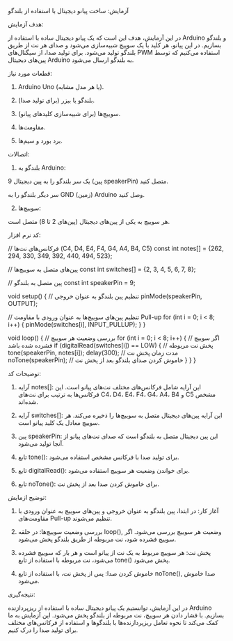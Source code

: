  آزمایش: ساخت پیانو دیجیتال با استفاده از بلندگو

هدف آزمایش:

در این آزمایش، هدف این است که یک پیانو دیجیتال ساده با استفاده از Arduino و بلندگو بسازیم. در این پیانو، هر کلید با یک سوییچ شبیه‌سازی می‌شود و صدای هر نت از طریق بلندگو تولید می‌شود. برای تولید صدا، از سیگنال‌های PWM استفاده می‌کنیم که توسط پین‌های دیجیتال Arduino به بلندگو ارسال می‌شود.

قطعات مورد نیاز:

1. Arduino Uno (یا هر مدل مشابه).


2. بلندگو یا بیزر (برای تولید صدا).


3. سوییچ‌ها (برای شبیه‌سازی کلیدهای پیانو).


4. مقاومت‌ها.


5. برد بورد و سیم‌ها.



اتصالات:

1. بلندگو به Arduino:

یک سر بلندگو را به پین دیجیتال 9 (پین speakerPin) متصل کنید.

سر دیگر بلندگو را به GND (زمین) Arduino وصل کنید.



2. سوییچ‌ها:

هر سوییچ به یکی از پین‌های دیجیتال (پین‌های 2 تا 8) متصل است.




کد نرم افزار:


// فرکانس‌های نت‌ها (C4, D4, E4, F4, G4, A4, B4, C5)
const int notes[] = {262, 294, 330, 349, 392, 440, 494, 523};

// پین‌های متصل به سوییچ‌ها
const int switches[] = {2, 3, 4, 5, 6, 7, 8};

// پین متصل به بلندگو
const int speakerPin = 9;

void setup() {
  // تنظیم پین بلندگو به عنوان خروجی
  pinMode(speakerPin, OUTPUT);
  
  // تنظیم پین‌های سوییچ‌ها به عنوان ورودی با مقاومت Pull-up
  for (int i = 0; i < 8; i++) {
    pinMode(switches[i], INPUT_PULLUP);
  }
}

void loop() {
  // بررسی وضعیت هر سوییچ
  for (int i = 0; i < 8; i++) {
    // اگر سوییچ فشرده شده باشد
    if (digitalRead(switches[i]) == LOW) {
      // پخش نت مربوطه
      tone(speakerPin, notes[i]);
      delay(300); // مدت زمان پخش نت
      noTone(speakerPin); // خاموش کردن صدای بلندگو بعد از پخش نت
    }
  }
}

توضیحات کد:

1. آرایه notes[]: این آرایه شامل فرکانس‌های مختلف نت‌های پیانو است. این فرکانس‌ها به ترتیب برای نت‌های C4، D4، E4، F4، G4، A4، B4 و C5 مشخص شده‌اند.


2. آرایه switches[]: این آرایه پین‌های دیجیتال متصل به سوییچ‌ها را ذخیره می‌کند. هر سوییچ معادل یک کلید پیانو است.


3. پین speakerPin: این پین دیجیتال متصل به بلندگو است که صدای نت‌های پیانو از آنجا تولید می‌شود.


4. تابع tone(): برای تولید صدا با فرکانس مشخص استفاده می‌شود.


5. تابع digitalRead(): برای خواندن وضعیت هر سوییچ استفاده می‌شود.


6. تابع noTone(): برای خاموش کردن صدا بعد از پخش نت.



توضیح ازمایش:

1. آغاز کار: در ابتدا، پین بلندگو به عنوان خروجی و پین‌های سوییچ به عنوان ورودی با مقاومت‌های Pull-up تنظیم می‌شوند.


2. بررسی وضعیت سوییچ‌ها: در حلقه loop(), وضعیت هر سوییچ بررسی می‌شود. اگر سوییچ فشرده شود، نت مربوطه از طریق بلندگو پخش می‌شود.


3. پخش نت: هر سوییچ مربوط به یک نت از پیانو است و هر بار که سوییچ فشرده می‌شود، نت مربوطه با استفاده از تابع tone() پخش می‌شود.


4. خاموش کردن صدا: پس از پخش نت، با استفاده از تابع noTone(), صدا خاموش می‌شود.



نتیجه‌گیری:

در این آزمایش، توانستیم یک پیانو دیجیتال ساده با استفاده از ریزپردازنده Arduino بسازیم. با فشار دادن هر سوییچ، نت مربوطه از بلندگو پخش می‌شود. این آزمایش به ما کمک می‌کند تا نحوه تعامل ریزپردازنده‌ها با بلندگوها و استفاده از فرکانس‌های مختلف برای تولید صدا را درک کنیم.
